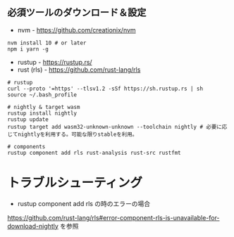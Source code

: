 ## 必須ツールのダウンロード＆設定

* nvm - https://github.com/creationix/nvm

```shell
nvm install 10 # or later
npm i yarn -g
```

* rustup - https://rustup.rs/
* rust (rls) - https://github.com/rust-lang/rls

```shell
# rustup
curl --proto '=https' --tlsv1.2 -sSf https://sh.rustup.rs | sh
source ~/.bash_profile

# nightly & target wasm
rustup install nightly
rustup update
rustup target add wasm32-unknown-unknown --toolchain nightly # 必要に応じてnightlyを利用する。可能な限りstableを利用。

# components
rustup component add rls rust-analysis rust-src rustfmt
```

# トラブルシューティング

* rustup component add rls の時のエラーの場合

https://github.com/rust-lang/rls#error-component-rls-is-unavailable-for-download-nightly を参照
